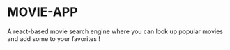 # MOVIE-APP
A react-based movie search engine where you can look up popular movies and add some to your favorites !
